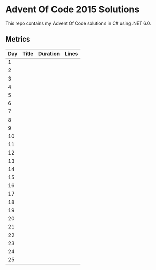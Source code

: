 ﻿# Advent Of Code 2015 Solutions

This repo contains my Advent Of Code solutions in C# using .NET 6.0.

## Metrics

Day | Title | Duration | Lines
---| --- |--: | --:
1 | 
2 | 
3 | 
4 | 
5 | 
6 | 
7 | 
8 | 
9 | 
10 |
11 |
12 |
13 |
14 |
15 |
16 |
17 |
18 |
19 |
20 |
21 |
22 |
23 |
24 |
25 |